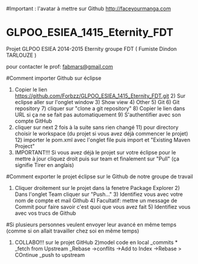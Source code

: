 #Important : l'avatar à mettre sur Github
http://faceyourmanga.com

# GLPOO_ESIEA_1415_Eternity_FDT
Projet GLPOO ESIEA 2014-2015 Eternity groupe FDT ( Fumiste Dindon TARLOUZE )

pour contacter le prof: fabmars@gmail.com

#Comment importer Github sur éclipse
1) Copier le lien https://github.com/Forbzz/GLPOO_ESIEA_1415_Eternity_FDT.git 2) Sur eclipse aller sur l'onglet window 3) Show view 4) Other 5) Git 6) Git repository 7) cliquer sur "clone a git repository" 8) Copier le lien dans URL si ça ne se fait pas automatiquement 9) S'authentifier avec son compte GitHub
10) cliquer sur next 2 fois à la suite sans rien changé 11) pour directory choisir le workspace (du projet si vous avez déjà commencer le projet) 12) importer le pom.xml avec l'onglet file puis import et "Existing Maven Project"
11) IMPORTANT!!! Si vous avez déjà le projet sur votre éclipse pour le mettre à jour cliquez droit puis sur team et finalement sur "Pull" (ça signifie Tirer en anglais)

#Comment exporter le projet éclipse sur le Github de notre groupe de travail
1) Cliquer droitement sur le projet dans la fenetre Package Explorer 2) Dans l'onglet Team cliquer sur "Push..." 3) Identifiez vous avec votre nom de compte et mail Github 4) Facultatif: mettre un message de Commit pour faire savoir c'est quoi que vous avez fait 5) Identifiez vous avec vos trucs de Github

#Si plusieurs personnes veulent envoyer leur avancé en même temps (comme si on allait travailler chez soi en même temps)
1) COLLABO!!!
  sur le projet GitHub
2)model code en local
  _commits *
  _fetch from Upstream
  _Rebase
    ->conflits
      ->Add to Index
      ->Rebase > COntinue
_push to upstream


